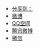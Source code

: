 <div class="ds-share" data-thread-key="{{page.id}}" data-title="{{page.title}}" data-images="此处请替换为分享时显示的图片的链接地址" data-content="此处请替换为分享时显示的内容" data-url="{{site.url}}{{page.url | remove:'index.html'}}">
<div class="ds-share-inline"><ul class="ds-share-icons-16">
<li data-toggle="ds-share-icons-more"><a class="ds-more" href="javascript:void(0);">分享到：</a></li>
<li><a class="ds-weibo" href="javascript:void(0);" data-service="weibo">微博</a></li>
<li><a class="ds-qzone" href="javascript:void(0);" data-service="qzone">QQ空间</a></li>
<li><a class="ds-qqt" href="javascript:void(0);" data-service="qqt">腾讯微博</a></li>
<li><a class="ds-wechat" href="javascript:void(0);" data-service="wechat">微信</a></li>
</ul><div class="ds-share-icons-more"></div></div></div>
<div class="ds-thread" data-thread-key="{{page.id}}" data-title="{{page.title}}" data-url="{{site.url}}{{page.url | remove:'index.html'}}"></div>

<script>
var duoshuoQuery = {short_name:"jerkwin"};
(function() {
var ds = document.createElement('script');
ds.type = 'text/javascript';ds.async = true;
//ds.src = (document.location.protocol == 'https:' ? 'https:' : 'http:') + '//static.duoshuo.com/embed.js';
ds.src='/jscss/embed.js';
ds.charset = 'UTF-8';
(document.getElementsByTagName('head')[0]
 || document.getElementsByTagName('body')[0]).appendChild(ds);
})();
</script>
